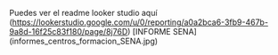 Puedes ver el readme looker studio aquí (https://lookerstudio.google.com/u/0/reporting/a0a2bca6-3fb9-467b-9a8d-16f25c83f180/page/8j76D)
[INFORME SENA] (informes_centros_formacion_SENA.jpg)

